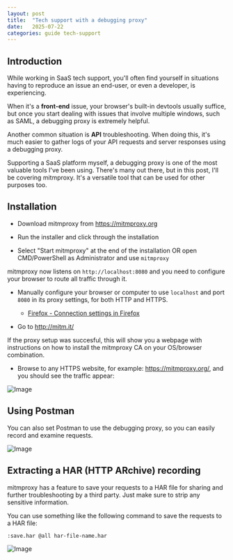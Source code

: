 ```yaml
---
layout: post
title:  "Tech support with a debugging proxy"
date:   2025-07-22
categories: guide tech-support
---
```


## Introduction

While working in SaaS tech support, you'll often find yourself in situations having to reproduce an issue an end-user, or even a developer, is experiencing.

When it's a **front-end** issue, your browser's built-in devtools usually suffice, but once you start dealing with issues that involve multiple windows, such as SAML, a debugging proxy is extremely helpful.

Another common situation is **API** troubleshooting. When doing this, it's much easier to gather logs of your API requests and server responses using a debugging proxy.

Supporting a SaaS platform myself, a debugging proxy is one of the most valuable tools I've been using. There's many out there, but in this post, I'll be covering mitmproxy. It's a versatile tool that can be used for other purposes too.

## Installation

* Download mitmproxy from <https://mitmproxy.org>

* Run the installer and click through the installation

* Select "Start mitmproxy" at the end of the installation OR open CMD/PowerShell as Administrator and use `mitmproxy`

mitmproxy now listens on `http://localhost:8080` and you need to configure your browser to route all traffic through it.

* Manually configure your browser or computer to use `localhost` and port `8080` in its proxy settings, for both HTTP and HTTPS.
  * [Firefox - Connection settings in Firefox](https://support.mozilla.org/en-US/kb/connection-settings-firefox)

* Go to <http://mitm.it/>

If the proxy setup was succesful, this will show you a webpage with instructions on how to install the mitmproxy CA on your OS/browser combination.

* Browse to any HTTPS website, for example: <https://mitmproxy.org/>, and you should see the traffic appear:

![Image]({{site.url}}{{site.baseurl}}\images\2025-07-22-tech-support-with-a-debugging-proxy\35e69d0b-6a23-4603-94ec-ca71f44ff305.png)

## Using Postman

You can also set Postman to use the debugging proxy, so you can easily record and examine requests.

![Image]({{site.url}}{{site.baseurl}}\images\2025-07-22-tech-support-with-a-debugging-proxy\dc82ce12-f858-4bea-9ae5-caa12416f4ee.png)

## Extracting a HAR (HTTP ARchive) recording

mitmproxy has a feature to save your requests to a HAR file for sharing and further troubleshooting by a third party. Just make sure to strip any sensitive information.

You can use something like the following command to save the requests to a HAR file:

`:save.har @all har-file-name.har`

![Image]({{site.url}}{{site.baseurl}}\images\2025-07-22-tech-support-with-a-debugging-proxy\7c3f88ee-75a9-4553-9fd0-232d30bdd91d.png)
